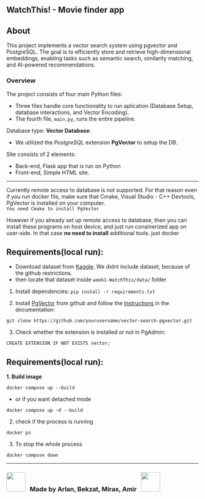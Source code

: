 ## WatchThis! - Movie finder app
## About
This project implements a vector search system using pgvector and PostgreSQL. The goal is to efficiently store and retrieve high-dimensional embeddings, enabling tasks such as semantic search, similarity matching, and AI-powered recommendations.

### Overview
The project consists of four main Python files:

* Three files handle core functionality to run aplication (Database Setup, database interactions, and Vector Encoding).
* The fourth file, `main.py`, runs the entire pipeline.

Database type: **Vector Database**:
* We utilized the _PostgreSQL_ extension **PgVector** to setup the DB.

Site consists of 2 elements:
* Back-end, Flask app that is run on Python
* Front-end, Simple HTML site.

---
Currently remote access to database is not supported. For that reason even if you run docker file, make sure that Cmake, Visual Studio - C++ Devtools, PgVector is installed on your computer.  
`You need Cmake to install PgVector`

However if you already set up remote access to database, then you can install these programs on host device, and just run conainerized app on user-side. In that case **no need to install** additional tools. just docker
## Requirements(local run):
* Download dataset from [Kaggle](https://www.kaggle.com/datasets/chingchonghaha/database-movies). We didnt include dataset, because of the github restrictions.
* then locate that dataset inside `week1-WatchThis/data/` folder

1. Install dependencies: `pip install -r requirements.txt`

2. Install [PgVector](https://github.com/pgvector/pgvector)
 from github and follow the [Instructions](https://github.com/pgvector/pgvector-python?tab=readme-ov-file#psycopg-2) in the documentation:
```bash:
git clone https://github.com/yourusername/vector-search-pgvector.git  
```

3. Check whether the extension is installed or not in PgAdmin:
```SQL:
CREATE EXTENSION IF NOT EXISTS vector;
```
## Requirements(local run):
**1. Build image**
 ```bash:
docker compose up --build
 ```
 * or if you want detached mode
 ```bash:
 docker compose up -d --build
 ```

 2. check if the process is running
 ```bash:
 docker ps
 ```

 3. To stop the whole process
 ```bash:
 docker compose down
 ```
***
### <img src="https://user-images.githubusercontent.com/74038190/213844263-a8897a51-32f4-4b3b-b5c2-e1528b89f6f3.png" width="50px" /> &nbsp; Made by Arlan, Bekzat, Miras, Amir &nbsp; <img src="https://user-images.githubusercontent.com/74038190/213844263-a8897a51-32f4-4b3b-b5c2-e1528b89f6f3.png" width="50px" />
